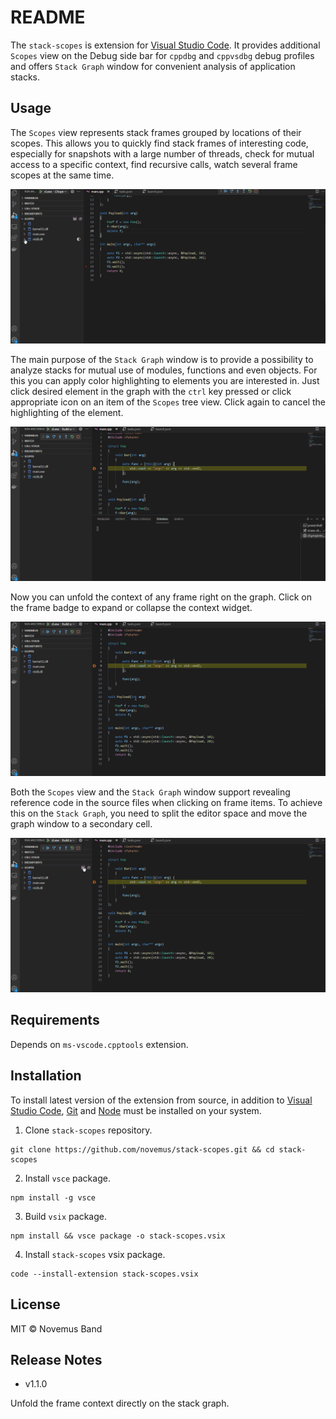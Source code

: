 # README

The `stack-scopes` is extension for [Visual Studio Code](https://code.visualstudio.com). It provides additional `Scopes` view on the Debug side bar for `cppdbg` and `cppvsdbg` debug profiles and offers `Stack Graph` window for convenient analysis of application stacks.

## Usage

The `Scopes` view represents stack frames grouped by locations of their scopes. This allows you to quickly find stack frames of interesting code, especially for snapshots with a large number of threads, check for mutual access to a specific context, find recursive calls, watch several frame scopes at the same time.

![Scopes](https://raw.githubusercontent.com/novemus/stack-scopes/master/resources/scopes.gif)

The main purpose of the `Stack Graph` window is to provide a possibility to analyze stacks for mutual use of modules, functions and even objects. For this you can apply color highlighting to elements you are interested in. Just click desired element in the graph with the `ctrl` key pressed or click appropriate icon on an item of the `Scopes` tree view. Click again to cancel the highlighting of the element.

![Graph](https://raw.githubusercontent.com/novemus/stack-scopes/master/resources/graph.gif)

Now you can unfold the context of any frame right on the graph. Click on the frame badge to expand or collapse the context widget.

![Unfold](https://raw.githubusercontent.com/novemus/stack-scopes/master/resources/unfold.gif)

Both the `Scopes` view and the `Stack Graph` window support revealing reference code in the source files when clicking on frame items. To achieve this on the `Stack Graph`, you need to split the editor space and move the graph window to a secondary cell.

![Reveal](https://raw.githubusercontent.com/novemus/stack-scopes/master/resources/reveal.gif)

## Requirements

Depends on `ms-vscode.cpptools` extension.

## Installation

To install latest version of the extension from source, in addition to [Visual Studio Code](https://code.visualstudio.com), [Git](https://git-scm.com) and [Node](https://nodejs.org) must be installed on your system.

1. Clone `stack-scopes` repository.
```console
git clone https://github.com/novemus/stack-scopes.git && cd stack-scopes
```
2. Install `vsce` package.
```console
npm install -g vsce
```
3. Build `vsix` package.
```console
npm install && vsce package -o stack-scopes.vsix
```
4. Install `stack-scopes` vsix package.
```console
code --install-extension stack-scopes.vsix
```

## License

MIT © Novemus Band

## Release Notes

* v1.1.0

Unfold the frame context directly on the stack graph.
